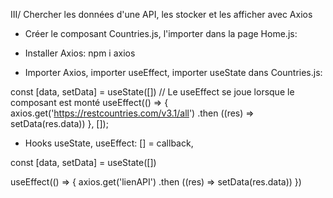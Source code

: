 III/ Chercher les données d'une API, les stocker et les afficher avec Axios

- Créer le composant Countries.js, l'importer dans la page Home.js:

<div>
     <Logo />
     <Navigation />
     <Countries />
</div>

- Installer Axios:
    npm i axios 

- Importer Axios, importer useEffect, importer useState dans Countries.js:

const [data, setData] = useState([])
// Le useEffect se joue lorsque le composant est monté 
    useEffect(() => {
        axios.get('https://restcountries.com/v3.1/all')
        .then ((res) => setData(res.data))
    }, []);

- Hooks useState, useEffect:
[] = callback,

const [data, setData] = useState([])

useEffect(() => {
    axios.get('lienAPI')
    .then ((res) => setData(res.data))
})
